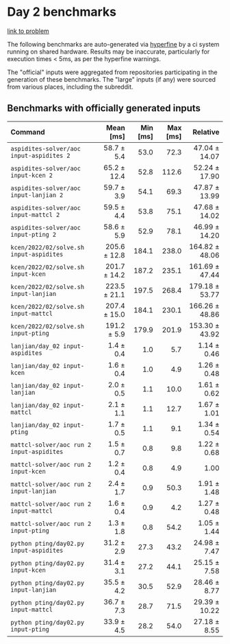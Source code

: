 # Day 2 benchmarks

[link to problem](http://adventofcode.com/2022/day/2)

The following benchmarks are auto-generated via [hyperfine](https://github.com/sharkdp/hyperfine) by a ci system running on shared hardware. Results may be inaccurate, particularly for execution times < 5ms, as per the hyperfine warnings.

The "official" inputs were aggregated from repositories participating in the generation of these benchmarks. The "large" inputs (if any) were sourced from various places, including the subreddit.

## Benchmarks with officially generated inputs
| Command | Mean [ms] | Min [ms] | Max [ms] | Relative |
|:---|---:|---:|---:|---:|
| `aspidites-solver/aoc input-aspidites 2` | 58.7 ± 5.4 | 53.0 | 72.3 | 47.04 ± 14.07 |
| `aspidites-solver/aoc input-kcen 2` | 65.2 ± 12.4 | 52.8 | 112.6 | 52.24 ± 17.90 |
| `aspidites-solver/aoc input-lanjian 2` | 59.7 ± 3.9 | 54.1 | 69.3 | 47.87 ± 13.99 |
| `aspidites-solver/aoc input-mattcl 2` | 59.5 ± 4.4 | 53.8 | 75.1 | 47.68 ± 14.02 |
| `aspidites-solver/aoc input-pting 2` | 58.6 ± 5.9 | 52.9 | 78.1 | 46.99 ± 14.20 |
| `kcen/2022/02/solve.sh input-aspidites` | 205.6 ± 12.8 | 184.1 | 238.0 | 164.82 ± 48.06 |
| `kcen/2022/02/solve.sh input-kcen` | 201.7 ± 14.2 | 187.2 | 235.1 | 161.69 ± 47.44 |
| `kcen/2022/02/solve.sh input-lanjian` | 223.5 ± 21.1 | 197.5 | 268.4 | 179.18 ± 53.77 |
| `kcen/2022/02/solve.sh input-mattcl` | 207.4 ± 15.0 | 184.1 | 230.1 | 166.26 ± 48.86 |
| `kcen/2022/02/solve.sh input-pting` | 191.2 ± 5.9 | 179.9 | 201.9 | 153.30 ± 43.92 |
| `lanjian/day_02 input-aspidites` | 1.4 ± 0.4 | 1.0 | 5.7 | 1.14 ± 0.46 |
| `lanjian/day_02 input-kcen` | 1.6 ± 0.4 | 1.0 | 4.9 | 1.26 ± 0.48 |
| `lanjian/day_02 input-lanjian` | 2.0 ± 0.5 | 1.1 | 10.0 | 1.61 ± 0.62 |
| `lanjian/day_02 input-mattcl` | 2.1 ± 1.1 | 1.1 | 12.7 | 1.67 ± 1.01 |
| `lanjian/day_02 input-pting` | 1.7 ± 0.5 | 1.1 | 9.1 | 1.34 ± 0.54 |
| `mattcl-solver/aoc run 2 input-aspidites` | 1.5 ± 0.7 | 0.8 | 9.8 | 1.22 ± 0.68 |
| `mattcl-solver/aoc run 2 input-kcen` | 1.2 ± 0.4 | 0.8 | 4.9 | 1.00 |
| `mattcl-solver/aoc run 2 input-lanjian` | 2.4 ± 1.7 | 0.9 | 50.3 | 1.91 ± 1.48 |
| `mattcl-solver/aoc run 2 input-mattcl` | 1.6 ± 0.4 | 0.9 | 4.2 | 1.27 ± 0.48 |
| `mattcl-solver/aoc run 2 input-pting` | 1.3 ± 1.8 | 0.8 | 54.2 | 1.05 ± 1.44 |
| `python pting/day02.py input-aspidites` | 31.2 ± 2.9 | 27.3 | 43.2 | 24.98 ± 7.47 |
| `python pting/day02.py input-kcen` | 31.4 ± 3.1 | 27.2 | 44.1 | 25.15 ± 7.58 |
| `python pting/day02.py input-lanjian` | 35.5 ± 4.2 | 30.5 | 52.9 | 28.46 ± 8.77 |
| `python pting/day02.py input-mattcl` | 36.7 ± 7.3 | 28.7 | 71.5 | 29.39 ± 10.22 |
| `python pting/day02.py input-pting` | 33.9 ± 4.5 | 28.2 | 54.0 | 27.18 ± 8.55 |
